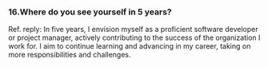 ### 16.Where do you see yourself in 5 years?
Ref. reply: In five years, I envision myself as a proficient software developer or project manager, actively contributing to the success of the organization I work for. I aim to continue learning and advancing in my career, taking on more responsibilities and challenges.
